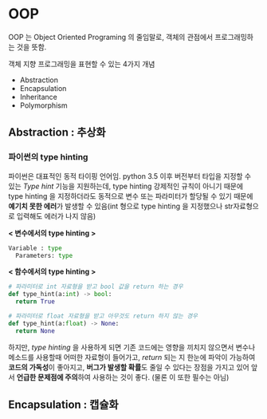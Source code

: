 # OOP 

OOP 는 Object Oriented Programing 의 줄임말로, 객체의 관점에서 프로그래밍하는 것을 뜻함.



객체 지향 프로그래밍을 표현할 수 있는 4가지 개념

* Abstraction
* Encapsulation
* Inheritance
* Polymorphism





## Abstraction : 추상화



### 파이썬의 type hinting

파이썬은 대표적인 동적 타이핑 언어임. python 3.5 이후 버전부터 타입을 지정할 수 있는 *Type hint* 기능을 지원하는데, type hinting  강제적인 규칙이 아니기 때문에 type hinting 을 지정하더라도 동적으로 변수 또는 파라미터가 할당될 수 있기 때문에 **예기치 못한 에러**가 발생할 수 있음(int 형으로 type hinting 을 지정했으나 str자료형으로 입력해도 에러가 나지 않음)

**< 변수에서의 type hinting >**

```python
Variable : type
  Parameters: type
```

**< 함수에서의 type hinting >**

```python
# 파라미터로 int 자료형을 받고 bool 값을 return 하는 경우
def type_hint(a:int) -> bool:
  return True

# 파라미터로 float 자료형을 받고 아무것도 return 하지 않는 경우
def type_hint(a:float) -> None:
  return None
```

하지만, *type hinting* 을 사용하게 되면 기존 코드에는 영향을 끼치지 않으면서 변수나 메소드를 사용할때 어떠한 자료형이 들어가고, *return* 되는 지 한눈에 파악이 가능하여 **코드의 가독성**이 좋아지고, **버그가 발생할 확률**도 줄일 수 있다는 장점을 가지고 있어 앞서 **언급한 문제점에 주의**하여 사용하는 것이 좋다. (물론 이 또한 필수는 아님)



## Encapsulation : 캡슐화
